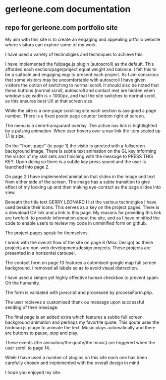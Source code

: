 # gerleone.com documentation
## repo for gerleone.com portfolio site

My aim with this site is to create an engaging and appealing prtfolio website where visitors can explore some of my work.

I have used a variety of technoligies and techniques to achieve this.

I have implemented the fullpage.js plugin (autoscroll) as the default. This afforded each section/page/project equal weight and balance. I felt this to be a suitbale and engaging wqy to present each project. As I am conscious that some visitors may be  uncomfortable with autoscroll I have given visitors the option of switching to normal scroll. It should also be noted that these buttons (normal scroll, autoscroll and contact me) are hidden when window size width is < 1000px, and that the site switches to normal scroll, as this ensures best UX at that screen size.

While the site is a one-page scrolling site each section is assigned a page number. There is a fixed postin page counter bottom right of screen.

The menu is a semi-transparant overlay. The active nav link is hightlighted by a pulsing animation. When user hovers over a nav link the item scaled up 1.1 is size. 

On the "front-page" (ie page 1) the visitir is greeted with a fullscreen background image. There is subtle text animation on the GL key informing the visitor of my skill sets and finishing with the message to PRESS THIS KEY. Upon doing so there is a subtle key press sound and the user is launched into page 2. 

On page 2 I have implemented animation that slides in the image and text from either side of the screen. The image has a subte transition to give effect of my looking up and then making eye-contact as the page slides into view.

Beneath the title text GERRY LEONARD I list the various technolgies I have used beside their icons. This serves as a key on the project pages. There is a download CV link and a link to this page. My reasons for providing this link are twofold: to provide information about the site, and as I have minified the code to enable users to review my code in unminified form on github.

The project pages speak for themselves.

I break with the overall flow of the site on page 8 (Misc Design) as these projects are non-web development/design projects. These projects are presented in a horizontal carousel.

The contact form on page 13 features a cutomised google map full screen background. I removed all labels so as to avoid visual distraction. 

I have used a simple yet highly effective human checkbox to prevent spam: Oh the humanity.

The form is validated with javscript and processed by processForm.php.

The user recieves a customised thank ou message upon successful sending of their message.

The final page is an added extra which features a subtle full screen background animation and perhaps my favortite quote. This qoute uses the birdman.js plugin to animate the text. Music plays automatically and there are buttons to pause, stop and play.

These events (the animation/the quote/the music) are triggered when the user scroll to page 14.

While I have used a number of plugins on this site each one has been carefully chosen and implemented with the overall design in mind.

I hope you enjoyed my site.






